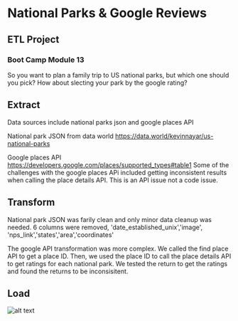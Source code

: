 # National Parks & Google Reviews
## ETL Project
### Boot Camp Module 13

So you want to plan a family trip to US national parks, but which one should you pick? How about slecting your park by the google rating? 

## Extract
Data sources include national parks json and google places API

National park JSON from data world
https://data.world/kevinnayar/us-national-parks

Google places API
https://developers.google.com/places/supported_types#table1
Some of the challenges with the google places APi included getting inconsistent results when calling the place details API. This is an API issue not a code issue. 

## Transform
National park JSON was farily clean and only minor data cleanup was needed. 6 columns were removed, 'date_established_unix','image', 'nps_link','states','area','coordinates'

The google API transformation was more complex. We called the find place API to get a place ID. Then, we used the place ID to call the place details API to get ratings for each national park. We tested the return to get the ratings and found the returns to be inconsisitent. 

## Load

![alt text]()
